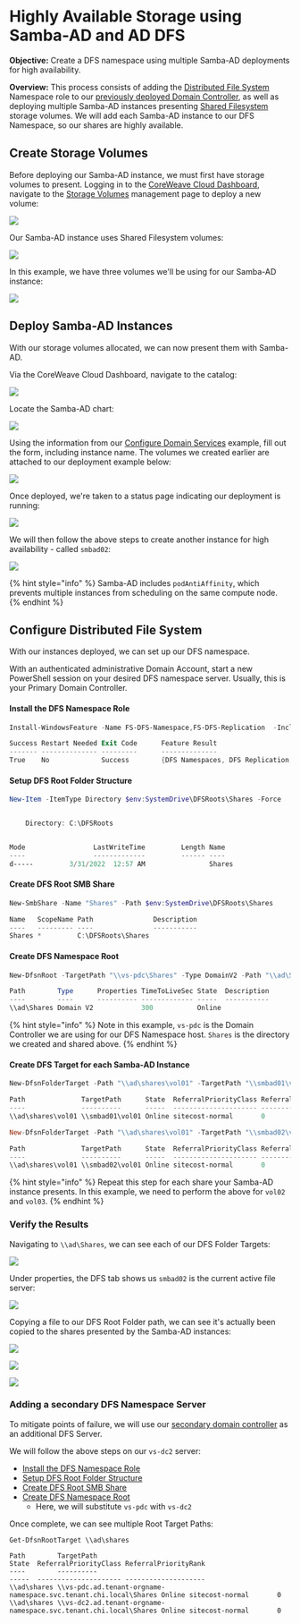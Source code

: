 # Highly Available Storage using Samba-AD and AD DFS

**Objective:** Create a DFS namespace using multiple Samba-AD deployments for high availability.

**Overview:** This process consists of adding the [Distributed File System](https://docs.microsoft.com/en-us/windows-server/storage/dfs-namespaces/dfs-overview) Namespace role to our [previously deployed Domain Controller](provision-an-active-directory-domain-controller.md#create-primary-domain-controller-virtual-server), as well as deploying multiple Samba-AD instances presenting [Shared Filesystem](https://docs.coreweave.com/coreweave-kubernetes/storage#shared-filesystem) storage volumes. We will add each Samba-AD instance to our DFS Namespace, so our shares are highly available.

## Create Storage Volumes

Before deploying our Samba-AD instance, we must first have storage volumes to present. Logging in to the [CoreWeave Cloud Dashboard](https://docs.coreweave.com/virtual-servers/deployment-methods/coreweave-apps#accessing-the-cloud-ui), navigate to the [Storage Volumes](https://cloud.coreweave.com/storage) management page to deploy a new volume:

![](<../../../.gitbook/assets/image (89).png>)

Our Samba-AD instance uses Shared Filesystem volumes:

![](<../../../.gitbook/assets/image (79) (1).png>)

In this example, we have three volumes we'll be using for our Samba-AD instance:

![](<../../../.gitbook/assets/image (57) (1).png>)

## Deploy Samba-AD Instances

With our storage volumes allocated, we can now present them with Samba-AD.

Via the CoreWeave Cloud Dashboard, navigate to the catalog:

![](<../../../.gitbook/assets/image (81) (1).png>)

Locate the Samba-AD chart:

![](<../../../.gitbook/assets/image (75) (1).png>)

Using the information from our [Configure Domain Services](provision-an-active-directory-domain-controller.md#install-and-configure-domain-services) example, fill out the form, including instance name. The volumes we created earlier are attached to our deployment example below:

![](<../../../.gitbook/assets/image (68) (2).png>)

Once deployed, we're taken to a status page indicating our deployment is running:

![](<../../../.gitbook/assets/image (121).png>)

We will then follow the above steps to create another instance for high availability - called `smbad02`:

![](<../../../.gitbook/assets/image (74) (1).png>)

{% hint style="info" %}
Samba-AD includes `podAntiAffinity`, which prevents multiple instances from scheduling on the same compute node.
{% endhint %}

## Configure Distributed File System

With our instances deployed, we can set up our DFS namespace.

With an authenticated administrative Domain Account, start a new PowerShell session on your desired DFS namespace server. Usually, this is your Primary Domain Controller.

#### Install the DFS Namespace Role

```powershell
Install-WindowsFeature -Name FS-DFS-Namespace,FS-DFS-Replication  -IncludeManagementTools

Success Restart Needed Exit Code      Feature Result
------- -------------- ---------      --------------
True    No             Success        {DFS Namespaces, DFS Replication, DFS Mana...
```

#### Setup DFS Root Folder Structure

```powershell
New-Item -ItemType Directory $env:SystemDrive\DFSRoots\Shares -Force


    Directory: C:\DFSRoots


Mode                 LastWriteTime         Length Name
----                 -------------         ------ ----
d-----         3/31/2022  12:57 AM                Shares
```

#### Create DFS Root SMB Share

```powershell
New-SmbShare -Name "Shares" -Path $env:SystemDrive\DFSRoots\Shares

Name   ScopeName Path               Description
----   --------- ----               -----------
Shares *         C:\DFSRoots\Shares
```

#### Create DFS Namespace Root

```powershell
New-DfsnRoot -TargetPath "\\vs-pdc\Shares" -Type DomainV2 -Path "\\ad\Shares"

Path        Type      Properties TimeToLiveSec State  Description
----        ----      ---------- ------------- -----  -----------
\\ad\Shares Domain V2            300           Online
```

{% hint style="info" %}
Note in this example, `vs-pdc` is the Domain Controller we are using for our DFS Namespace host. `Shares` is the directory we created and shared above.
{% endhint %}

#### Create DFS Target for each Samba-AD Instance

```powershell
New-DfsnFolderTarget -Path "\\ad\shares\vol01" -TargetPath "\\smbad01\vol01"

Path              TargetPath      State  ReferralPriorityClass ReferralPriorityRank
----              ----------      -----  --------------------- --------------------
\\ad\shares\vol01 \\smbad01\vol01 Online sitecost-normal       0

New-DfsnFolderTarget -Path "\\ad\shares\vol01" -TargetPath "\\smbad02\vol01"

Path              TargetPath      State  ReferralPriorityClass ReferralPriorityRank
----              ----------      -----  --------------------- --------------------
\\ad\shares\vol01 \\smbad02\vol01 Online sitecost-normal       0
```

{% hint style="info" %}
Repeat this step for each share your Samba-AD instance presents. In this example, we need to perform the above for `vol02` and `vol03`.
{% endhint %}

### Verify the Results

Navigating to `\\ad\Shares`, we can see each of our DFS Folder Targets:

![](<../../../.gitbook/assets/image (88).png>)

Under properties, the DFS tab shows us `smbad02` is the current active file server:

![](<../../../.gitbook/assets/image (62) (2).png>)

Copying a file to our DFS Root Folder path, we can see it's actually been copied to the shares presented by the Samba-AD instances:

![](<../../../.gitbook/assets/image (65) (2).png>)

![](<../../../.gitbook/assets/image (66) (2).png>)

![](<../../../../.gitbook/assets/image (63).png>)

### Adding a secondary DFS Namespace Server

To mitigate points of failure, we will use our [secondary domain controller](provision-an-active-directory-domain-controller.md#adding-a-secondary-domain-controller) as an additional DFS Server.

We will follow the above steps on our `vs-dc2` server:

* [Install the DFS Namespace Role](highly-available-storage-using-samba-ad-and-ad-dfs.md#install-the-dfs-namespace-role)
* [Setup DFS Root Folder Structure](highly-available-storage-using-samba-ad-and-ad-dfs.md#setup-dfs-root-folder-structure)
* [Create DFS Root SMB Share](highly-available-storage-using-samba-ad-and-ad-dfs.md#create-dfs-root-smb-share)
* [Create DFS Namespace Root](highly-available-storage-using-samba-ad-and-ad-dfs.md#create-dfs-namespace-root)
  * Here, we will substitute `vs-pdc` with `vs-dc2`

Once complete, we can see multiple Root Target Paths:

```
Get-DfsnRootTarget \\ad\shares

Path        TargetPath                                                           State  ReferralPriorityClass ReferralPriorityRank
----        ----------                                                           -----  --------------------- --------------------
\\ad\shares \\vs-pdc.ad.tenant-orgname-namespace.svc.tenant.chi.local\Shares Online sitecost-normal       0
\\ad\shares \\vs-dc2.ad.tenant-orgname-namespace.svc.tenant.chi.local\Shares Online sitecost-normal       0
```
